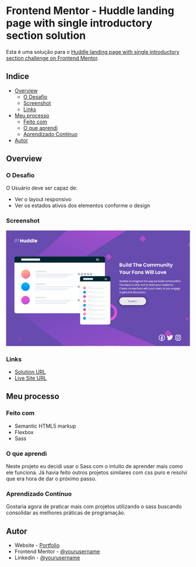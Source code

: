 # Frontend Mentor - Huddle landing page with single introductory section solution

Esta é uma solução para o [Huddle landing page with single introductory section challenge on Frontend Mentor](https://www.frontendmentor.io/challenges/huddle-landing-page-with-a-single-introductory-section-B_2Wvxgi0).

## Indice

- [Overview](#overview)
  - [O Desafio](#O-Desafio)
  - [Screenshot](#screenshot)
  - [Links](#links)
- [Meu processo](#Meu-processo)
  - [Feito com](#Feito-com)
  - [O que aprendi](#O-que-aprendi)
  - [Aprendizado Contínuo](#aprendizado-contínuo)
- [Autor](#autor)

## Overview

### O Desafio

O Usuário deve ser capaz de:

- Ver o layout responsivo
- Ver os estados ativos dos elementos conforme o design

### Screenshot

![](./screenshot.gif)

### Links

- [Solution URL](https://your-solution-url.com)
- [Live Site URL](https://your-live-site-url.com)

## Meu processo

### Feito com

- Semantic HTML5 markup
- Flexbox
- Sass

### O que aprendi

Neste projeto eu decidi usar o Sass com o intuito de aprender mais como
ele funciona. Já havia feito outros projetos similares com css puro e resolvi
que era hora de dar o próximo passo.

### Aprendizado Contínuo

Gostaria agora de praticar mais com projetos utilizando o sass buscando consolidar as melhores práticas de programação.

## Autor

- Website - [Portfolio](https://www.your-site.com)
- Frontend Mentor - [@yourusername](https://www.frontendmentor.io/profile/yourusername)
- Linkedin - [@yourusername](https://www.twitter.com/yourusername)

